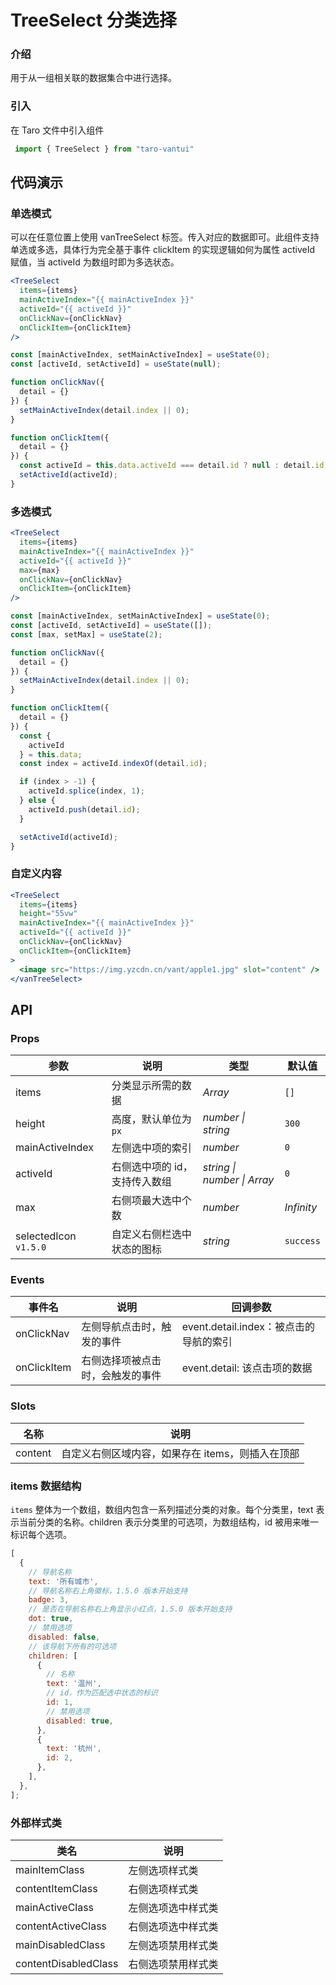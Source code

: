 # TreeSelect 分类选择

### 介绍

用于从一组相关联的数据集合中进行选择。

### 引入

在 Taro 文件中引入组件

```js
 import { TreeSelect } from "taro-vantui" 
```

## 代码演示

### 单选模式

可以在任意位置上使用 vanTreeSelect 标签。传入对应的数据即可。此组件支持单选或多选，具体行为完全基于事件 clickItem 的实现逻辑如何为属性 activeId 赋值，当 activeId 为数组时即为多选状态。

```jsx
<TreeSelect
  items={items}
  mainActiveIndex="{{ mainActiveIndex }}"
  activeId="{{ activeId }}"
  onClickNav={onClickNav}
  onClickItem={onClickItem}
/> 
```

```js
const [mainActiveIndex, setMainActiveIndex] = useState(0);
const [activeId, setActiveId] = useState(null);

function onClickNav({
  detail = {}
}) {
  setMainActiveIndex(detail.index || 0);
}

function onClickItem({
  detail = {}
}) {
  const activeId = this.data.activeId === detail.id ? null : detail.id;
  setActiveId(activeId);
} 
```

### 多选模式

```jsx
<TreeSelect
  items={items}
  mainActiveIndex="{{ mainActiveIndex }}"
  activeId="{{ activeId }}"
  max={max}
  onClickNav={onClickNav}
  onClickItem={onClickItem}
/> 
```

```js
const [mainActiveIndex, setMainActiveIndex] = useState(0);
const [activeId, setActiveId] = useState([]);
const [max, setMax] = useState(2);

function onClickNav({
  detail = {}
}) {
  setMainActiveIndex(detail.index || 0);
}

function onClickItem({
  detail = {}
}) {
  const {
    activeId
  } = this.data;
  const index = activeId.indexOf(detail.id);

  if (index > -1) {
    activeId.splice(index, 1);
  } else {
    activeId.push(detail.id);
  }

  setActiveId(activeId);
} 
```

### 自定义内容

```jsx
<TreeSelect
  items={items}
  height="55vw"
  mainActiveIndex="{{ mainActiveIndex }}"
  activeId="{{ activeId }}"
  onClickNav={onClickNav}
  onClickItem={onClickItem}
>
  <image src="https://img.yzcdn.cn/vant/apple1.jpg" slot="content" />
</vanTreeSelect> 
```

## API

### Props

| 参数 | 说明 | 类型 | 默认值 |
| --- | --- | --- | --- |
| items | 分类显示所需的数据 | _Array_ | `[]` |
| height | 高度，默认单位为`px` | _number \| string_ | `300` |
| mainActiveIndex | 左侧选中项的索引 | _number_ | `0` |
| activeId | 右侧选中项的 id，支持传入数组 | _string \| number \| Array_ | `0` |
| max | 右侧项最大选中个数 | _number_ | _Infinity_ |
| selectedIcon `v1.5.0` | 自定义右侧栏选中状态的图标 | _string_ | `success` |

### Events

| 事件名 | 说明 | 回调参数 |
| --- | --- | --- |
| onClickNav | 左侧导航点击时，触发的事件 | event.detail.index：被点击的导航的索引 |
| onClickItem | 右侧选择项被点击时，会触发的事件 | event.detail: 该点击项的数据 |

### Slots

| 名称    | 说明                                             |
| ------- | ------------------------------------------------ |
| content | 自定义右侧区域内容，如果存在 items，则插入在顶部 |

### items 数据结构

`items` 整体为一个数组，数组内包含一系列描述分类的对象。每个分类里，text 表示当前分类的名称。children 表示分类里的可选项，为数组结构，id 被用来唯一标识每个选项。

```js
[
  {
    // 导航名称
    text: '所有城市',
    // 导航名称右上角徽标，1.5.0 版本开始支持
    badge: 3,
    // 是否在导航名称右上角显示小红点，1.5.0 版本开始支持
    dot: true,
    // 禁用选项
    disabled: false,
    // 该导航下所有的可选项
    children: [
      {
        // 名称
        text: '温州',
        // id，作为匹配选中状态的标识
        id: 1,
        // 禁用选项
        disabled: true,
      },
      {
        text: '杭州',
        id: 2,
      },
    ],
  },
];
```

### 外部样式类

| 类名                   | 说明               |
| ---------------------- | ------------------ |
| mainItemClass        | 左侧选项样式类     |
| contentItemClass     | 右侧选项样式类     |
| mainActiveClass      | 左侧选项选中样式类 |
| contentActiveClass   | 右侧选项选中样式类 |
| mainDisabledClass    | 左侧选项禁用样式类 |
| contentDisabledClass | 右侧选项禁用样式类 |
